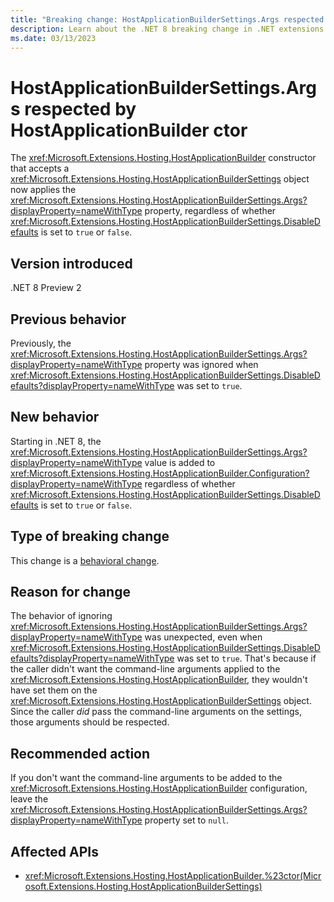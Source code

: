 ```yaml
---
title: "Breaking change: HostApplicationBuilderSettings.Args respected by HostApplicationBuilder ctor"
description: Learn about the .NET 8 breaking change in .NET extensions where the HostApplicationBuilder constructor respects the HostApplicationBuilderSettings.Args value even if DisableDefaults is true.
ms.date: 03/13/2023
---
```

# HostApplicationBuilderSettings.Args respected by HostApplicationBuilder ctor

The <xref:Microsoft.Extensions.Hosting.HostApplicationBuilder> constructor that accepts a <xref:Microsoft.Extensions.Hosting.HostApplicationBuilderSettings> object now applies the <xref:Microsoft.Extensions.Hosting.HostApplicationBuilderSettings.Args?displayProperty=nameWithType> property, regardless of whether <xref:Microsoft.Extensions.Hosting.HostApplicationBuilderSettings.DisableDefaults> is set to `true` or `false`.

## Version introduced

.NET 8 Preview 2

## Previous behavior

Previously, the <xref:Microsoft.Extensions.Hosting.HostApplicationBuilderSettings.Args?displayProperty=nameWithType> property was ignored when <xref:Microsoft.Extensions.Hosting.HostApplicationBuilderSettings.DisableDefaults?displayProperty=nameWithType> was set to `true`.

## New behavior

Starting in .NET 8, the <xref:Microsoft.Extensions.Hosting.HostApplicationBuilderSettings.Args?displayProperty=nameWithType> value is added to <xref:Microsoft.Extensions.Hosting.HostApplicationBuilder.Configuration?displayProperty=nameWithType> regardless of whether <xref:Microsoft.Extensions.Hosting.HostApplicationBuilderSettings.DisableDefaults> is set to `true` or `false`.

## Type of breaking change

This change is a [behavioral change](../../categories.md#behavioral-change).

## Reason for change

The behavior of ignoring <xref:Microsoft.Extensions.Hosting.HostApplicationBuilderSettings.Args?displayProperty=nameWithType> was unexpected, even when <xref:Microsoft.Extensions.Hosting.HostApplicationBuilderSettings.DisableDefaults?displayProperty=nameWithType> was set to `true`. That's because if the caller didn't want the command-line arguments applied to the <xref:Microsoft.Extensions.Hosting.HostApplicationBuilder>, they wouldn't have set them on the <xref:Microsoft.Extensions.Hosting.HostApplicationBuilderSettings> object. Since the caller *did* pass the command-line arguments on the settings, those arguments should be respected.

## Recommended action

If you don't want the command-line arguments to be added to the <xref:Microsoft.Extensions.Hosting.HostApplicationBuilder> configuration, leave the <xref:Microsoft.Extensions.Hosting.HostApplicationBuilderSettings.Args?displayProperty=nameWithType> property set to `null`.

## Affected APIs

- <xref:Microsoft.Extensions.Hosting.HostApplicationBuilder.%23ctor(Microsoft.Extensions.Hosting.HostApplicationBuilderSettings)>
